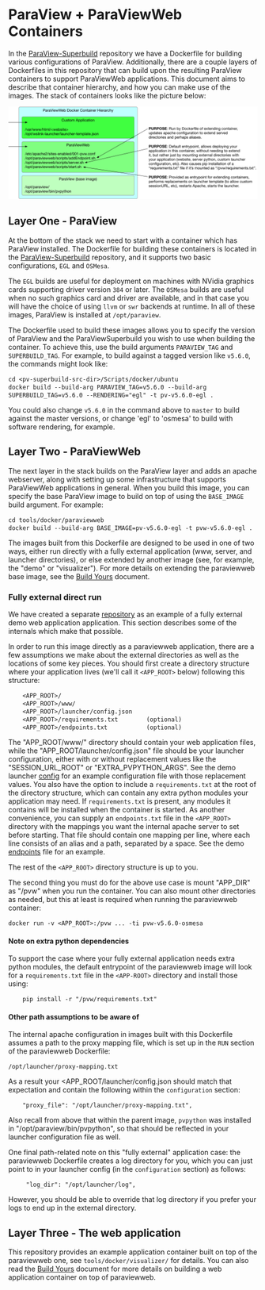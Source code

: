# ParaView + ParaViewWeb Containers

In the [ParaView-Superbuild](https://gitlab.kitware.com/paraview/paraview-superbuild) repository we have a Dockerfile for building various configurations of ParaView.  Additionally, there are a couple layers of Dockerfiles in this repository that can build upon the resulting ParaView containers to support ParaViewWeb applications.  This document aims to describe that container hierarchy, and how you can make use of the images.  The stack of containers looks like the picture below:

<center>
<img src='containers/PVWDockerSetup_ContainerStack.png' title='Depiction of ParaViewWeb container hierarchy'/>
</center>

## Layer One - ParaView

At the bottom of the stack we need to start with a container which has ParaView installed.  The Dockerfile for building these containers is located in the [ParaView-Superbuild](https://gitlab.kitware.com/paraview/paraview-superbuild) repository, and it supports two basic configurations, `EGL` and `OSMesa`.

The `EGL` builds are useful for deployment on machines with NVidia graphics cards supporting driver version `384` or later.  The `OSMesa` builds are useful when no such graphics card and driver are available, and in that case you will have the choice of using `llvm` or `swr` backends at runtime.  In all of these images, ParaView is installed at `/opt/paraview`.

The Dockerfile used to build these images allows you to specify the version of ParaView and the ParaViewSuperbuild you wish to use when building the container.  To achieve this, use the build arguments `PARAVIEW_TAG` and `SUPERBUILD_TAG`.  For example, to build against a tagged version like `v5.6.0`, the commands might look like:

```
cd <pv-superbuild-src-dir>/Scripts/docker/ubuntu
docker build --build-arg PARAVIEW_TAG=v5.6.0 --build-arg SUPERBUILD_TAG=v5.6.0 --RENDERING="egl" -t pv-v5.6.0-egl .
```

You could also change `v5.6.0` in the command above to `master` to build against the master versions, or change 'egl' to 'osmesa' to build with software rendering, for example.

## Layer Two - ParaViewWeb

The next layer in the stack builds on the ParaView layer and adds an apache webserver, along with setting up some infrastructure that supports ParaViewWeb applications in general.  When you build this image, you can specify the base ParaView image to build on top of using the `BASE_IMAGE` build argument.  For example:

```
cd tools/docker/paraviewweb
docker build --build-arg BASE_IMAGE=pv-v5.6.0-egl -t pvw-v5.6.0-egl .
```

The images built from this Dockerfile are designed to be used in one of two ways, either run directly with a fully external application (www, server, and launcher directories), or else extended by another image (see, for example, the "demo" or "visualizer").  For more details on extending the paraviewweb base image, see the [Build Yours](build_yours.html) document.

### Fully external direct run

We have created a separate [repository](https://github.com/Kitware/paraviewweb-demo) as an example of a fully external demo web application application.  This section describes some of the internals which make that possible.

In order to run this image directly as a paraviewweb application, there are a few assumptions we make about the external directories as well as the locations of some key pieces.  You should first create a directory structure where your application lives (we'll call it `<APP_ROOT>` below) following this structure:

```
    <APP_ROOT>/
    <APP_ROOT>/www/
    <APP_ROOT>/launcher/config.json
    <APP_ROOT>/requirements.txt        (optional)
    <APP_ROOT>/endpoints.txt           (optional)
```

The "APP_ROOT/www/" directory should contain your web application files, while the "APP_ROOT/launcher/config.json" file should be your launcher configuration, either with or without replacement values like the "SESSION_URL_ROOT" or "EXTRA_PVPYTHON_ARGS".  See the demo launcher [config](https://github.com/Kitware/paraviewweb-demo/blob/master/pvw/launcher/config.json) for an example configuration file with those replacement values.  You also have the option to include a `requirements.txt` at the root of the directory structure, which can contain any extra python modules your application may need.  If `requirements.txt` is present, any modules it contains will be installed when the container is started.  As another convenience, you can supply an `endpoints.txt` file in the `<APP_ROOT>` directory with the mappings you want the internal apache server to set before starting.  That file should contain one mapping per line, where each line consists of an alias and a path, separated by a space.  See the demo [endpoints](https://github.com/Kitware/paraviewweb-demo/blob/master/pvw/endpoints.txt) file for an example.

The rest of the `<APP_ROOT>` directory structure is up to you.

The second thing you must do for the above use case is mount "APP_DIR" as "/pvw" when you run the container.  You can also mount other directories as needed, but this at least is required when running the paraviewweb container:

```
docker run -v <APP_ROOT>:/pvw ... -ti pvw-v5.6.0-osmesa
```

#### Note on extra python dependencies

To support the case where your fully external application needs extra python modules, the default entrypoint of the paraviewweb image will look for a `requirements.txt` file in the `<APP-ROOT>` directory and install those using:

```
    pip install -r "/pvw/requirements.txt"
```

#### Other path assumptions to be aware of

The internal apache configuration in images built with this Dockerfile assumes a path to the proxy mapping file, which is set up in the `RUN` section of the paraviewweb Dockerfile:

```
/opt/launcher/proxy-mapping.txt
```

As a result your <APP_ROOT/launcher/config.json should match that expectation and contain the following within the `configuration` section:

```
    "proxy_file": "/opt/launcher/proxy-mapping.txt",
```

Also recall from above that within the parent image, `pvpython` was installed in "/opt/paraview/bin/pvpython", so that should be reflected in your launcher configuration file as well.

One final path-related note on this "fully external" application case: the paraviewweb Dockerfile creates a log directory for you, which you can just point to in your launcher config (in the `configuration` section) as follows:

```
     "log_dir": "/opt/launcher/log",
```

However, you should be able to override that log directory if you prefer your logs to end up in the external directory.

## Layer Three - The web application

This repository provides an example application container built on top of the paraviewweb one, see `tools/docker/visualizer/` for details.  You can also read the [Build Yours](build_yours.html) document for more details on building a web application container on top of paraviewweb.

